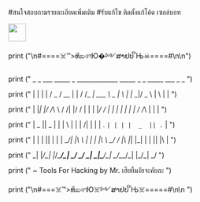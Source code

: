 #สนใจสอบถามรายละเอียดเพิ่มเติม
#รับแก้ไข ติดตั้งแก้โค้ด เซลล์บอท <p></p>
<a href="https://lin.ee/AmGtCgG"><img height="36" border="0" src="https://scdn.line-apps.com/n/line_add_friends/btn/th.png"></a>


print ("\n#====☠️™>ທีಖএণЮ�༻ສາຢບ ິЊ☠====#\n\n")

print ("  _   _   ___  _____  _   _____________ _____ _   _ _____  ___   _   _  ")

print (" | | | | / _ \/  __ \| | / /_   _| ___ \  _  | \ | |_   _|/ _ \ | \ | | ")

print (" | |_| |/ /_\ \ /  \/| |/ /  | | | |_/ / | | |  \| | | | / /_\ \|  \| | ")

print (" |  _  ||  _  | |    |    \  | | |    /| | | | . ` | | | |  _  || . ` | ")

print (" | | | || | | | \__/\| |\  \ | | | |\ \\ \_/ / |\  |_| |_| | | || |\  | ")

print (" \_| |_/\_| |_/\____/\_| \_/ \_/ \_| \_|\___/\_| \_/\___/\_| |_/\_| \_/ ")

print (" ~ Tools For Hacking by Mr. เฮียยิ้มงัยจะคัยละ   ")

print ("\n#===☠️™>ທีಖএণЮ☠️༻ສາຢບ ິЊ☠️=====#\n\n ")


